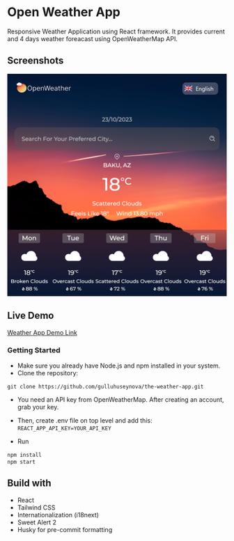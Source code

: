 
# Open Weather App

Responsive Weather Application using React framework. It provides current and 4 days weather foreacast using OpenWeatherMap API.


## Screenshots

![App Screenshot](https://github.com/gulluhuseynova/the-weather-app/blob/main/public/screenshot.png)


## Live Demo

[Weather App Demo Link](https://weatherapp-g.vercel.app)

### Getting Started

- Make sure you already have Node.js and npm installed in your system.
- Clone the repository: 
```
git clone https://github.com/gulluhuseynova/the-weather-app.git
```
- You need an API key from OpenWeatherMap. After creating an account, grab your key.
- Then, create .env file on top level and add this: `REACT_APP_API_KEY=YOUR_API_KEY`

- Run 
```
npm install
npm start
```
      
## Build with
- React
- Tailwind CSS
- Internationalization (i18next)
- Sweet Alert 2
- Husky for pre-commit formatting